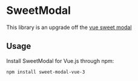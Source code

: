 # SweetModal

This library is an upgrade off the [vue sweet modal](https://github.com/visma-meglerfront/sweet-modal-vue)

## Usage

Install SweetModal for Vue.js through npm:

```
npm install sweet-modal-vue-3
```

<!-- ## Examples

For examples, refer to [the demo page](http://sweet-modal-vue.adepto.as).

## Browser Compatibility

SweetModal should work in most major browsers:

- Safari 9+
- Firefox 20+
- Chrome 20+
- Opera 15+
- Microsoft Edge
 -->

<!-- ## Contribution

1. Fork the repository
2. Run `npm install`
3. Run `npm run dev` and start hacking. You can reach the example site at `http://localhost:8081`.
4. When you're done, run one final `npm run build` command and commit your work for a pull request.

### Guidelines

- tabs for indentation, 1 tab = 4 spaces
- camelCase method names
- \_camelCase for private methods
- snake_case computed properties
- snake_case data
- kebab-case attributes
- arrow functions if possible
- be fully ES6 compliant! -->
